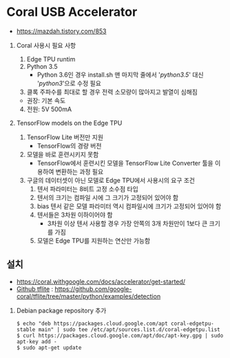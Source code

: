 # Coral USB Accelerator
* https://mazdah.tistory.com/853
  
1. Coral 사용시 필요 사항
   1. Edge TPU runtim
   2. Python 3.5
      * Python 3.6인 경우 install.sh 맨 마지막 줄에서 '<i>python3.5</i>' 대신 '<i>python3</i>'으로 수정 필요
   3. 클록 주파수를 최대로 할 경우 전력 소모량이 많아지고 발열이 심해짐
     * 권장: 기본 속도
   4. 전원: 5V 500mA

2. TensorFlow models on the Edge TPU
   1. TensorFlow Lite 버전만 지원
      * TensorFlow의 경량 버전
   2. 모델을 바로 훈련시키지 못함
      * TensorFlow에서 훈련시킨 모델을 TensorFlow Lite Converter 툴을 이용하여 변환하는 과정 필요
   3. 구글의 데이터셋이 아닌 모델로 Edge TPU에서 사용시의 요구 조건
      1. 텐서 파라미터는 8비트 고정 소수점 타입
      2. 텐서의 크기는 컴파일 시에 그 크기가 고정되어 있어야 함
      3. bias 텐서 같은 모델 파라미터 역시 컴파일시에 크기가 고정되어 있어야 함
      4. 텐서들은 3차원 이하이어야 함
         * 3차원 이상 텐서 사용할 경우 가장 안쪽의 3개 차원만이 1보다 큰 크기를 가짐
      5. 모델은 Edge TPU를 지원하는 연산만 가능함

  ## 설치
  - https://coral.withgoogle.com/docs/accelerator/get-started/
  - [Github tflite](https://github.com/google-coral/tflite/tree/master/python/examples/detection) : https://github.com/google-coral/tflite/tree/master/python/examples/detection

  1. Debian package repository 추가
     <pre><code>$ echo "deb https://packages.cloud.google.com/apt coral-edgetpu-stable main" | sudo tee /etc/apt/sources.list.d/coral-edgetpu.list
     $ curl https://packages.cloud.google.com/apt/doc/apt-key.gpg | sudo apt-key add -
     $ sudo apt-get update
     </code></pre>
     <pre><code>
     </code></pre>
     <pre><code>
     </code></pre>
     <pre><code>
     </code></pre>
     <pre><code>
     </code></pre>
     <pre><code>
     </code></pre>
     <pre><code>
     </code></pre>
     <pre><code>
     </code></pre>
